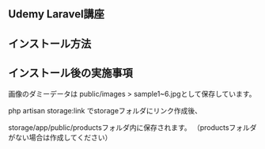 ## Udemy Laravel講座

## インストール方法

## インストール後の実施事項

画像のダミーデータは public/images > sample1~6.jpgとして保存しています。

php artisan storage:link でstorageフォルダにリンク作成後、

storage/app/public/productsフォルダ内に保存されます。
（productsフォルダがない場合は作成してください）